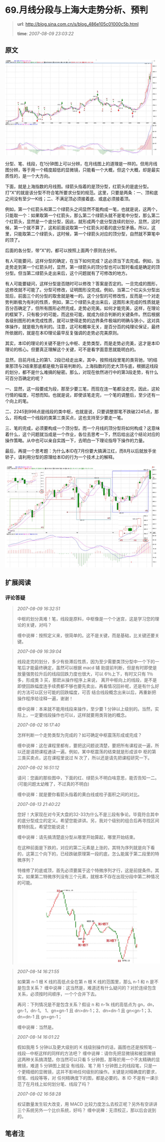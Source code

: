 # 69.月线分段与上海大走势分析、预判

> **url**: http://blog.sina.com.cn/s/blog_486e105c01000c5b.html
>
> **time**: *2007-08-09 23:03:22*

## 原文

<img class="note" src="./images/Snipaste_2022-08-03_23-02-23.png">

分型、笔、线段，在1分钟图上可以分辨，在月线图上的道理是一样的。但用月线图分辨，等于用一个精度超低的显微镜，只能看一个大概，但这个大概，却是最实质性的，是一个大方向。

下面，就是上海指数的月线图。绿箭头指着的是顶分型，红箭头的是底分型。打“X”的就是该分型不符合笔所要求分型的规范。这里，只要是两条：一、顶和底之间没有至少一K线；二、不满足顶必须接着底、或底必须接着顶。

例如，第一个红箭头和第二个绿箭头之间显然不能构成一笔，也就是说，这两个，只能取一个：如果取第一个红箭头，那么第二个绿箭头就不是笔中分型，那么第二个红箭头，显然是一个底分型，因此，就形成两个底分型连续的划分，显然，这时候，第一个就不算了，这和前面说取第一个红箭头对着的底分型矛盾。所以，这里，只能取第二个绿箭头，这时候，第一个绿箭头对应的顶分型，自然就不算笔中的顶了。

后面的各分型，带“X”的，都可以按照上面两个原则去分析。

有人可能要问，这样分型的确定，在当下如何完成？这必须当下去完成。例如，当走势走到第一个红箭头时，显然，第一绿箭头的顶分型也可以暂时看成是确定的顶分型。但当第二绿箭头走出来后，这个问题就有了可修改的地方。

有人可能要疑问，这样分型是否随时可以修改？答案是否定的。一旦完成的图形，这修改就不可能了。分型可修改，证明图形没完成。例如，当第二个红尖头分型出现后，前面三个的分型的取舍就是唯一的。这个分型的可修改性，反而是一个对走势判断极为有利的性质，例如，第二个绿箭头走出来后，这图形未完成的性质就是百分百确定了，但所有图形必然完成，走势必完美。如何才能完美，这样，在理论的框架下，只有极少的可能，而这些可能，就成为综合判断的关键条件。然后根据各级别图形的未完成性质，就可以使得走势的边界条件极端的明确与狭小，这对具体操作，就是极为有利的。注意，这可和概率无关，是百分百的纯理论保证，最终所依据的，就是在本ID理论最早反复强调的走势必完美原则。

其实，本ID的理论的关键不是什么中枢、走势类型，而是走势必完美，这才是本ID理论的核心。但要真正理解这个关键，可不是看字面意思就能明白的。

显然，目前月线上的第1、2段已经走出来，其中，按照线段里笔的类背驰，1的结束那顶与2结束那底都是极为容易判断的。上海指数的历史大顶与底，根据这线段的划分，都不是什么难搞的秘密。那么，对现在依然进行中的第3段走势，有什么可百分百确定的呢？

一、显然，这一段要成为段，那至少要三笔，而现在连一笔都没走完，因此，这轮行情的幅度，可想而知。也就是说，即使该笔走完，一个笔的调整后，至少还有一个向上的笔。

二、2245到998点是线段的类中枢，也就是说，只要调整那笔不跌破2245点，那么，将构成一个线段的类第三类买点，这也支持至少要走一笔。

三、笔的完成，必须要构成一个顶分型。而一个月线的顶分型将如何构成？这意味着什么，这个问题就当成是一个作业，各位去思考一下，然后给出这个结论对应的操作策略。从中也可以亲自实践一下，去明白一下理论指导下操作的力量。

最后，再提一个思考题：为什么本ID在7月份要大搞满江红，而8月以后就放手坐轿子，请利用分型的原理给本ID的行为一个技术上的解释。

<img class="note" src="./images/Snipaste_2022-08-03_23-03-53.png">

## 扩展阅读

### 评论答疑

> *2007-08-09 16:32:51*
>
> 中枢的划分真难！笔，线段是原料，中枢像是一个个迷宫，这是学习您的理论的关键，对吗？
>
>  缠中说禅：按照定义来，很简单的。这不是关键，而是基础，比关键还要关键。

> *2007-08-09 16:39:04*
>
> 线段走完的划分，多少有些滞后性质，因为至少需要类顶分型中一个下的一笔后才能最终确定，虽然可以根据 macd 辅 助提前判断，但是有时即使是放量强势拉升后的线段回跌力度也很大，可以 6％上下，有时又只有 1％多，形成类 3 买，那麽从操作程序上来说， 离开中枢向上的线段，是不是即使回跌幅度连手续费都不够也要先卖出，再看情况回补呢，还是有什么好的方法可以区分可能的回跌幅度，可否 结合线段概念出来以后，再重新把操作程序给诠释一遍，谢谢！
>
>  缠中说禅：本来就不能用线段来操作，至少要 1 分钟以上级别的。当然，实际上，一定要线段操作也可以，这样就要用类背驰的概念。

> *2007-08-02 16:17:40*
>
> 怎样判断一个走势类型为完成的？如可确定中枢震荡形成或完成？ 
>
> 缠中说禅：这在课程里都有，要把这问题说清楚，要把所有课程说一遍，所以还是请把课程通读一遍。例如，某中枢震荡的结束就是形成该中 枢的第三类买卖点，这在课程里说过 N 次了，所以还是请先把课程研究一下。

> *2007-08-02 16:51:12*
>
> 请问：您画的那些图中，下面的红、绿箭头不明白啥意思，能否告知一二。(可能问题太幼稚了，不过真的不明白) 
>
> 缠中说禅：就是要你看箭头指着的黄白线或柱子面积之间的对比。

> *2007-08-13 21:40:22* 
>
> 您好！大家现在对今天大盘的32-33为什么不是三段有争论。毕竟符合其中的底分型成立的定义。希望您能讲讲。另，我对个级别的组合后再寻找区间套特别乱，希望您能说说！
>
> 缠中说禅：请先搞清楚底分型从哪里开始算起，哪里开始结束。
>
> 在这种前面是下跌的，对应的第二元素是上涨的，其特为序列就是向下看的，这第三个向下的，已经跌破原理第一段的底，怎么能属于第二段里的特微序列？
>
> 特维修了的底或顶，首先必须要属于这个特微序列才行，这是前提条件。其实，如果第二特微序列没有三个元素，就根本不存在出现分段中第二种情况的可能。
>
> <img class="note" src="./images/Snipaste_2022-08-03_23-13-09.png">

> *2007-08-14 16:21:55*
>
> 如果第 n-1 根 K 线的高低点全在第 n 根 K 线的范围里，那么 n-1 和 n 是不是包含关系？ 缠中说禅：这当然是，难道还有什么疑问的？对於连续包含关系，必须按时间顺序，一个个合并下去。
>
> 再问：下列情况是不是包含关系？假设 n 和 n-1k 线的高低点为 gn，dn，gn-1，dn-1。 1、gn=gn-1 且 dn>dn-1；2、dn=dn-1 且 gn<gn-1；3、dn=dn-1 且 gn=gn-1；
>
> 缠中说禅：当然是。

> *2007-08-14 16:01:22*
>
> 假如我用 5 分钟以及更大级别的 K 线级别操作的话，画图也还是按照笔--线段--中枢这样的同样的方法吧？ 缠中说禅：请你先把显微镜和被显微镜这两种关系搞清楚。你当然可以只看 5 分钟图，那等於用一个不太精确的显微镜，难道 5 分钟图上就没 有线段、笔？用 1 分钟图上的线段笔，只是一个更精细的显微镜，这并不影响任何级别的操作。关键是对精确度的要求，但笔、线段等等，对 任何精确度下的图，都是必要的。本 ID 不是有一课示范了在月线上如何划分笔、线段了吗？

> *2007-08-02 16:58:28*
>
> 权证数量发生较大改变，用 MACD 比较力度怎么去校正呢？另外有空讲讲三个系统另外一个比价系统，好吗？ 缠中说禅：无须校正，那以后会说到的。

## 笔者注
